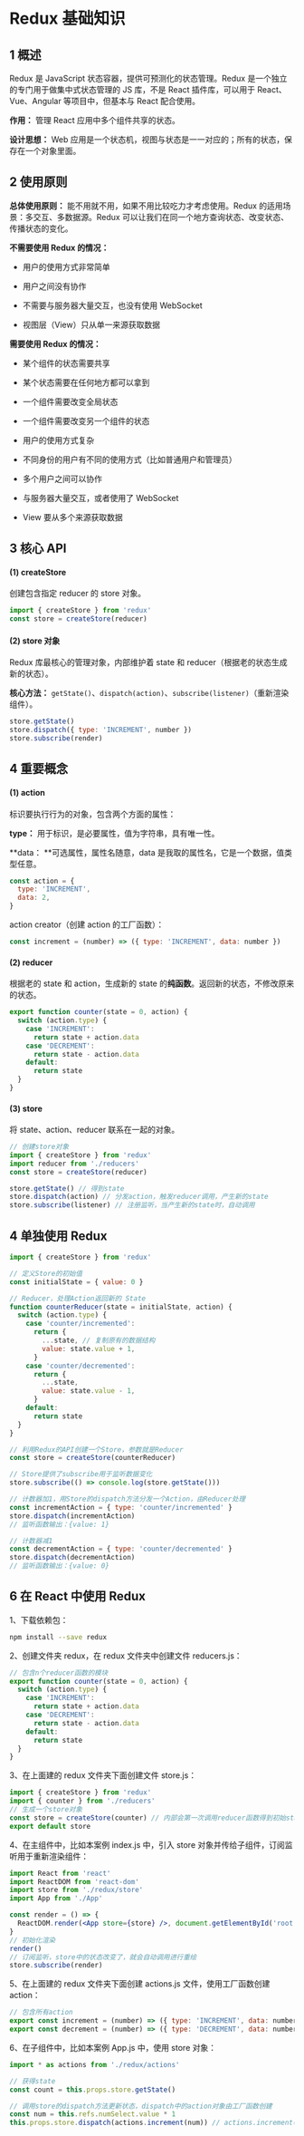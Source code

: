 # Redux 基础知识

## 1 概述

Redux 是 JavaScript 状态容器，提供可预测化的状态管理。Redux 是一个独立的专门用于做集中式状态管理的 JS 库，不是 React 插件库，可以用于 React、Vue、Angular 等项目中，但基本与 React 配合使用。

**作用：** 管理 React 应用中多个组件共享的状态。

**设计思想：** Web 应用是一个状态机，视图与状态是一一对应的；所有的状态，保存在一个对象里面。

## 2 使用原则

**总体使用原则：** 能不用就不用，如果不用比较吃力才考虑使用。Redux 的适用场景：多交互、多数据源。Redux 可以让我们在同一个地方查询状态、改变状态、传播状态的变化。

**不需要使用 Redux 的情况：**

* 用户的使用方式非常简单

* 用户之间没有协作

* 不需要与服务器大量交互，也没有使用 WebSocket

* 视图层（View）只从单一来源获取数据

**需要使用 Redux 的情况：**

* 某个组件的状态需要共享

* 某个状态需要在任何地方都可以拿到

* 一个组件需要改变全局状态

* 一个组件需要改变另一个组件的状态

* 用户的使用方式复杂

* 不同身份的用户有不同的使用方式（比如普通用户和管理员）

* 多个用户之间可以协作

* 与服务器大量交互，或者使用了 WebSocket

* View 要从多个来源获取数据

## 3 核心 API

#### (1) createStore

创建包含指定 reducer 的 store 对象。

```jsx
import { createStore } from 'redux'
const store = createStore(reducer) 
```

#### (2) store 对象

Redux 库最核心的管理对象，内部维护着 state 和 reducer（根据老的状态生成新的状态）。

**核心方法：** `getState()`、`dispatch(action)`、`subscribe(listener)`（重新渲染组件）。

```jsx
store.getState()
store.dispatch({ type: 'INCREMENT', number })
store.subscribe(render)
```

## 4 重要概念

#### (1) action

标识要执行行为的对象，包含两个方面的属性：

**type：** 用于标识，是必要属性，值为字符串，具有唯一性。

**data： **可选属性，属性名随意，data 是我取的属性名，它是一个数据，值类型任意。

```jsx
const action = {
  type: 'INCREMENT',
  data: 2,
}
```

action creator（创建 action 的工厂函数）：

```javascript
const increment = (number) => ({ type: 'INCREMENT', data: number })
```

#### (2) reducer

根据老的 state 和 action，生成新的 state 的**纯函数**。返回新的状态，不修改原来的状态。

```jsx
export function counter(state = 0, action) {
  switch (action.type) {
    case 'INCREMENT':
      return state + action.data
    case 'DECREMENT':
      return state - action.data
    default:
      return state
  }
}
```

#### (3) store

将 state、action、reducer 联系在一起的对象。

```jsx
// 创建store对象
import { createStore } from 'redux'
import reducer from './reducers'
const store = createStore(reducer)

store.getState() // 得到state
store.dispatch(action) // 分发action，触发reducer调用，产生新的state
store.subscribe(listener) // 注册监听，当产生新的state时，自动调用
```

## 4 单独使用 Redux

```javascript
import { createStore } from 'redux'

// 定义Store的初始值
const initialState = { value: 0 }

// Reducer，处理Action返回新的 State
function counterReducer(state = initialState, action) {
  switch (action.type) {
    case 'counter/incremented':
      return {
        ...state, // 复制原有的数据结构
        value: state.value + 1,
      }
    case 'counter/decremented':
      return {
        ...state,
        value: state.value - 1,
      }
    default:
      return state
  }
}

// 利用Redux的API创建一个Store，参数就是Reducer
const store = createStore(counterReducer)

// Store提供了subscribe用于监听数据变化
store.subscribe(() => console.log(store.getState()))

// 计数器加1，用Store的dispatch方法分发一个Action，由Reducer处理
const incrementAction = { type: 'counter/incremented' }
store.dispatch(incrementAction)
// 监听函数输出：{value: 1}

// 计数器减1
const decrementAction = { type: 'counter/decremented' }
store.dispatch(decrementAction)
// 监听函数输出：{value: 0}
```

## 6 在 React 中使用 Redux

1、下载依赖包：

```bash
npm install --save redux
```

2、创建文件夹 redux，在 redux 文件夹中创建文件 reducers.js：

```jsx
// 包含n个reducer函数的模块
export function counter(state = 0, action) {
  switch (action.type) {
    case 'INCREMENT':
      return state + action.data
    case 'DECREMENT':
      return state - action.data
    default:
      return state
  }
}
```

3、在上面建的 redux 文件夹下面创建文件 store.js：

```jsx
import { createStore } from 'redux'
import { counter } from './reducers'
// 生成一个store对象
const store = createStore(counter) // 内部会第一次调用reducer函数得到初始state
export default store
```

4、在主组件中，比如本案例 index.js 中，引入 store 对象并传给子组件，订阅监听用于重新渲染组件：

```jsx
import React from 'react'
import ReactDOM from 'react-dom'
import store from './redux/store'
import App from './App'

const render = () => {
  ReactDOM.render(<App store={store} />, document.getElementById('root'))
}
// 初始化渲染
render()
// 订阅监听，store中的状态改变了，就会自动调用进行重绘
store.subscribe(render)
```

5、在上面建的 redux 文件夹下面创建 actions.js 文件，使用工厂函数创建 action：

```jsx
// 包含所有action
export const increment = (number) => ({ type: 'INCREMENT', data: number })
export const decrement = (number) => ({ type: 'DECREMENT', data: number })
```

6、在子组件中，比如本案例 App.js 中，使用 store 对象：

```jsx
import * as actions from './redux/actions'

// 获得state
const count = this.props.store.getState()

// 调用store的dispatch方法更新状态，dispatch中的action对象由工厂函数创建
const num = this.refs.numSelect.value * 1
this.props.store.dispatch(actions.increment(num)) // actions.increment(num)生成action对象
```

